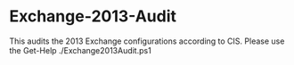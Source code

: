 # Exchange-2013-Audit

This audits the 2013 Exchange configurations according to CIS. Please use the Get-Help ./Exchange2013Audit.ps1
